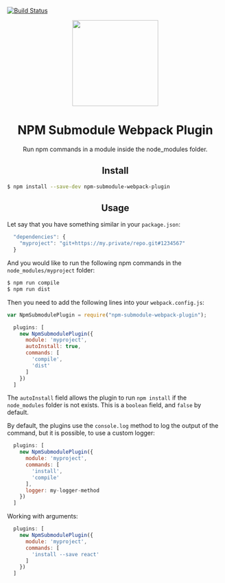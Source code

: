 [![Build Status](https://travis-ci.org/mikcsabee/npm-submodule-webpack-plugin.svg?branch=master)](https://travis-ci.org/mikcsabee/npm-submodule-webpack-plugin)

<div align="center">
  <!-- replace with accurate logo e.g from https://worldvectorlogo.com/ -->
  <a href="https://github.com/webpack/webpack">
    <img width="200" height="200" vspace="" hspace="25"
      src="https://cdn.rawgit.com/webpack/media/e7485eb2/logo/icon.svg">
  </a>
  <h1>NPM Submodule Webpack Plugin</h1>
  <p>Run npm commands in a module inside the node_modules folder.<p>
</div>

<h2 align="center">Install</h2>

```bash
$ npm install --save-dev npm-submodule-webpack-plugin
```

<h2 align="center">Usage</h2>

Let say that you have something similar in your `package.json`:

```js
  "dependencies": {
    "myproject": "git+https://my.private/repo.git#1234567"
  }
```

And you would like to run the following npm commands in the `node_modules/myproject` folder:

```bash
$ npm run compile
$ npm run dist
```

Then you need to add the following lines into your  `webpack.config.js`:

```js
var NpmSubmodulePlugin = require("npm-submodule-webpack-plugin");
```

```js
  plugins: [
    new NpmSubmodulePlugin({
      module: 'myproject',
      autoInstall: true,
      commands: [
        'compile',
        'dist'
      ]
    })
  ]
```
The `autoInstall` field allows the plugin to run `npm install` if the `node_modules` folder is not exists. This is a `boolean` field, and `false` by default. 

By default, the plugins use the `console.log` method to log the output of the command, but it is possible, to use a custom logger:


```js
  plugins: [
    new NpmSubmodulePlugin({
      module: 'myproject',
      commands: [
        'install',
        'compile'
      ],
      logger: my-logger-method
    })
  ]
```

Working with arguments:

```js
  plugins: [
    new NpmSubmodulePlugin({
      module: 'myproject',
      commands: [
        'install --save react'
      ]
    })
  ]
```
